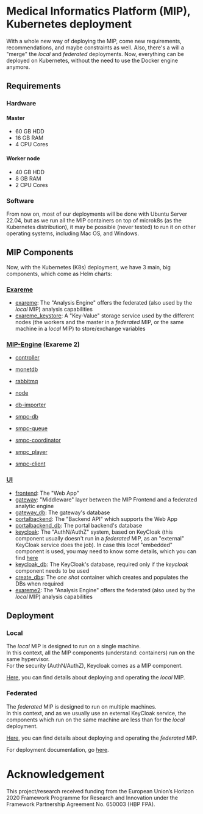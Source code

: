 # Medical Informatics Platform (MIP), Kubernetes deployment

With a whole new way of deploying the MIP, come new requirements, recommendations, and maybe constraints as well.
Also, there's a will a "merge" the *local* and *federated* deployments.
Now, everything can be deployed on Kubernetes, without the need to use the Docker engine anymore.

## Requirements
### Hardware
#### Master
* 60 GB HDD
* 16 GB RAM
* 4 CPU Cores

#### Worker node
* 40 GB HDD
* 8 GB RAM
* 2 CPU Cores

### Software
From now on, most of our deployments will be done with Ubuntu Server 22.04, but as we run all the MIP containers on top of microk8s (as the Kubernetes distribution), it may be possible (never tested) to run it on other operating systems, including Mac OS, and Windows.

## <a id="Components">MIP Components</a>
Now, with the Kubernetes (K8s) deployment, we have 3 main, big components, which come as Helm charts:

### [Exareme](https://github.com/madgik/exareme/tree/master/Federated-Deployment/kubernetes)
* [exareme](https://github.com/madgik/exareme/tree/master/Exareme-Docker): The "Analysis Engine" offers the federated (also used by the *local* MIP) analysis capabilities
* [exareme_keystore](https://github.com/bitnami/bitnami-docker-consul): A "Key-Value" storage service used by the different nodes (the workers and the master in a *federated* MIP, or the same machine in a *local* MIP) to store/exchange variables

### [MIP-Engine](https://github.com/madgik/MIP-Engine/tree/master/kubernetes) (Exareme 2)
* [controller](https://github.com/madgik/MIP-Engine/tree/master/mipengine/controller)

* [monetdb](https://github.com/madgik/MIP-Engine/tree/master/monetdb)
* [rabbitmq](https://github.com/madgik/MIP-Engine/tree/master/rabbitmq)
* [node](https://github.com/madgik/MIP-Engine/tree/master/mipengine/node)
* [db-importer](https://github.com/madgik/MIP-Engine/tree/master/mipdb)

* [smpc-db](https://github.com/docker-library/mongo)
* [smpc-queue](https://github.com/docker-library/redis)
* [smpc-coordinator](https://github.com/MIP-Engine/tree/master/mipengine)
* [smpc_player](https://github.com/MIP-Engine/tree/master/mipengine)
* [smpc-client](https://github.com/madgik/MIP-Engine/tree/master/mipengine)

<a id="UI"></a>
### [UI](doc/Readme.md)
* [frontend](https://github.com/HBPMedical/portal-frontend): The "Web App"
* [gateway](https://github.com/HBPMedical/gateway): "Middleware" layer between the MIP Frontend and a federated analytic engine
* [gateway_db](https://github.com/docker-library/postgres): The gateway's database
* [portalbackend](https://github.com/HBPMedical/portal-backend): The "Backend API" which supports the Web App
* [portalbackend_db](https://github.com/docker-library/postgres): The portal backend's database
* [keycloak](https://github.com/keycloak/keycloak-containers): The "AuthN/AuthZ" system, based on KeyCloak (this component usually doesn't run in a *federated* MIP, as an "external" KeyCloak service does the job). In case this *local* "embedded" component is used, you may need to know some <a id="UsersConfiguration">details</a>, which you can find [here](config/keycloak/doc/UsersConfiguration.md)
* [keycloak_db](https://github.com/docker-library/postgres): The KeyCloak's database, required only if the *keycloak* component needs to be used
* [create_dbs](https://github.com/HBPMedical/docker-create-databases): The *one shot* container which creates and populates the DBs when required
* [exareme2](https://github.com/madgik/exareme2): The "Analysis Engine" offers the federated (also used by the *local* MIP) analysis capabilities

## Deployment
### <a id="LocalDeployment">Local</a>
The *local* MIP is designed to run on a single machine.  
In this context, all the MIP components (understand: containers) run on the same hypervisor.  
For the security (AuthN/AuthZ), Keycloak comes as a MIP component.

[Here](doc/Readme.md), you can find details about deploying and operating the *local* MIP.

### <a id="FederatedDeployment">Federated</a>
The *federated* MIP is designed to run on multiple machines.  
In this context, and as we usually use an external KeyCloak service, the components which run on the same machine are less than for the *local* deployment.

[Here](Federation/doc/Readme.md), you can find details about deploying and operating the *federated* MIP.

For deployment documentation, go [here](doc/Readme.md).

# Acknowledgement
This project/research received funding from the European Union’s Horizon 2020 Framework Programme for Research and Innovation under the Framework Partnership Agreement No. 650003 (HBP FPA).

